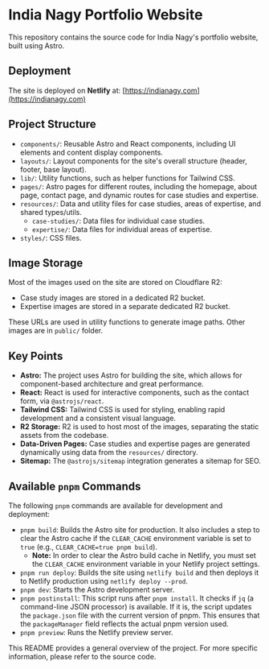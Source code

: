 # India Nagy Portfolio Website

This repository contains the source code for India Nagy's portfolio website, built using Astro.

## Deployment

The site is deployed on **Netlify** at: [https://indianagy.com](https://indianagy.com)

## Project Structure

- `components/`: Reusable Astro and React components, including UI elements and content display components.
- `layouts/`: Layout components for the site's overall structure (header, footer, base layout).
- `lib/`: Utility functions, such as helper functions for Tailwind CSS.
- `pages/`: Astro pages for different routes, including the homepage, about page, contact page, and dynamic routes for case studies and expertise.
- `resources/`: Data and utility files for case studies, areas of expertise, and shared types/utils.
  - `case-studies/`: Data files for individual case studies.
  - `expertise/`: Data files for individual areas of expertise.
- `styles/`: CSS files.

## Image Storage

Most of the images used on the site are stored on Cloudflare R2:

- Case study images are stored in a dedicated R2 bucket.
- Expertise images are stored in a separate dedicated R2 bucket.

These URLs are used in utility functions to generate image paths.
Other images are in `public/` folder.

## Key Points

- **Astro:** The project uses Astro for building the site, which allows for component-based architecture and great performance.
- **React:** React is used for interactive components, such as the contact form, via `@astrojs/react`.
- **Tailwind CSS:** Tailwind CSS is used for styling, enabling rapid development and a consistent visual language.
- **R2 Storage:** R2 is used to host most of the images, separating the static assets from the codebase.
- **Data-Driven Pages:** Case studies and expertise pages are generated dynamically using data from the `resources/` directory.
- **Sitemap:** The `@astrojs/sitemap` integration generates a sitemap for SEO.

## Available `pnpm` Commands

The following `pnpm` commands are available for development and deployment:

- `pnpm build`: Builds the Astro site for production. It also includes a step to clear the Astro cache if the `CLEAR_CACHE` environment variable is set to `true` (e.g., `CLEAR_CACHE=true pnpm build`).
  - **Note:** In order to clear the Astro build cache in Netlify, you must set the `CLEAR_CACHE` environment variable in your Netlify project settings.
- `pnpm run deploy`: Builds the site using `netlify build` and then deploys it to Netlify production using `netlify deploy --prod`.
- `pnpm dev`: Starts the Astro development server.
- `pnpm postinstall`: This script runs after `pnpm install`. It checks if `jq` (a command-line JSON processor) is available. If it is, the script updates the `package.json` file with the current version of pnpm. This ensures that the `packageManager` field reflects the actual pnpm version used.
- `pnpm preview`: Runs the Netlify preview server.

This README provides a general overview of the project. For more specific information, please refer to the source code.

